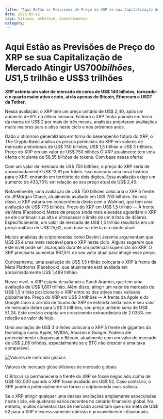 ```yaml
---
title: "Aqui Estão as Previsões de Preço do XRP se sua Capitalização de Mercado Atingir US$700 bilhões, US$1,5 trilhão e US$3 trilhões"
date: 2025-05-12
tags: bitcoin, ethereum, investimentos
category: 
---
```


# Aqui Estão as Previsões de Preço do XRP se sua Capitalização de Mercado Atingir US$700 bilhões, US$1,5 trilhão e US$3 trilhões

**XRP ostenta um valor de mercado de cerca de US$ 140 bilhões, tornando-o o quarto maior ativo cripto, atrás apenas do Bitcoin, Ethereum e USDT da Tether.**

Nessa avaliação, o XRP tem um preço unitário de US$ 2,40, após um aumento de 9% na última semana. Embora o XRP tenha pairado em torno da marca de US$ 2 por mais de três meses, analistas projetaram avaliações muito maiores para o ativo neste ciclo e nos próximos anos.

Dado o otimismo generalizado em torno do desempenho futuro do XRP, o The Crypto Basic analisa os preços potenciais do XRP em valores de mercado ambiciosos de US$ 750 bilhões, US$ 1,5 trilhão e US$ 3 trilhões.
Preço do XRP em um valor de US$ 750 bilhões
O XRP atualmente tem uma oferta circulante de 58,55 bilhões de tokens. Com base nessa oferta:

Com um valor de mercado de US$ 750 bilhões, o preço do XRP seria de aproximadamente US$ 12,81 por token. Isso marcaria uma nova história para o XRP, entrando em território de dois dígitos. Essa avaliação exige um aumento de 433,73% em relação ao seu preço atual de US$ 2,40.

Notavelmente, uma avaliação de US$ 750 bilhões colocaria o XRP à frente do JPMorgan Chase, atualmente avaliado em US$ 703 bilhões. Em vez disso, o XRP estaria em concorrência direta com o Walmart, que tem uma avaliação de US$ 773 bilhões.
Preço do XRP em US$ 1,5 trilhão — À frente da Meta (Facebook)
Metas de preços ainda mais elevadas aguardam o XRP se ele continuar sua alta e ultrapassar o limite de um trilhão de dólares. Especificamente, um valor de mercado de US$ 1,5 trilhão resultaria em um preço unitário de US$ 25,62, com base na oferta circulante atual.

Muitos analistas de criptomoedas como Davinci Jeremie argumentam que US$ 25 é uma meta razoável para o XRP neste ciclo. Alguns sugerem que este nível pode ser alcançado durante um potencial superciclo do XRP. O XRP precisaria aumentar 967,5% de seu valor atual para atingir esse preço.

Curiosamente, uma avaliação de US$ 1,5 trilhão colocaria o XRP à frente da Meta Platforms (Facebook), que atualmente está avaliada em aproximadamente US$ 1,489 trilhão.

Nesse nível, o XRP estaria desafiando a Saudi Aramco, que tem uma avaliação de US$ 1,601 trilhão. Além disso, atingir um valor de mercado de US$ 1,5 trilhão posicionaria o XRP entre os dez ativos mais valiosos globalmente.
Preço do XRP em US$ 3 trilhões — À frente da Apple e do Google
Caso a corrida de touros do XRP se estenda ainda mais e seu valor de mercado dobre para US$ 3 trilhões, seu preço unitário seria de US$ 51,24. Este cenário exigiria um crescimento extraordinário de 2.035% em relação ao valor de hoje.

Uma avaliação de US$ 3 trilhões colocaria o XRP à frente de gigantes da tecnologia como Apple, NVIDIA, Amazon e Google. Poderia até potencialmente ultrapassar o Bitcoin, atualmente com um valor de mercado de US$ 2,06 trilhões, especialmente se o BTC não crescer a uma taxa comparável.

![Valores de mercado globais](https://thecryptobasic.com/wp-content/uploads/2025/05/Global-market-valutions.png)

Valores de mercado globaisValores de mercado globais

O Bitcoin só permaneceria à frente do XRP se fosse negociado acima de US$ 152.000 quando o XRP fosse avaliado em US$ 52. Caso contrário, o XRP poderia potencialmente se tornar a criptomoeda mais valiosa.

Se o XRP atingir qualquer uma dessas avaliações amplamente especuladas neste ciclo, ele quebraria vários recordes no cenário financeiro global. No entanto, muitos comentaristas de mercado acreditam que uma meta de US$ 52 para o XRP é excessivamente otimista e provavelmente inflacionada.
